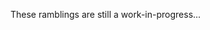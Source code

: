 <!--PREAMBLE
date: 2018-02-01
postTitle: "Just more rambling"
tags:
  - awesome
-->

These ramblings are still a work-in-progress...